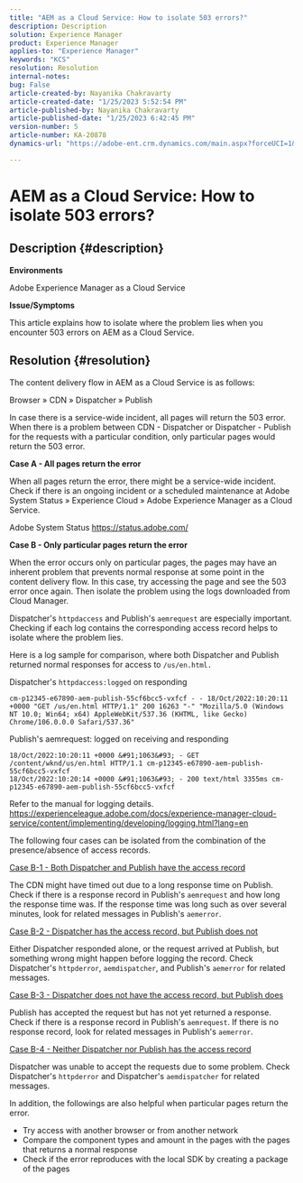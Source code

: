 ```yaml
---
title: "AEM as a Cloud Service: How to isolate 503 errors?"
description: Description
solution: Experience Manager
product: Experience Manager
applies-to: "Experience Manager"
keywords: "KCS"
resolution: Resolution
internal-notes: 
bug: False
article-created-by: Nayanika Chakravarty
article-created-date: "1/25/2023 5:52:54 PM"
article-published-by: Nayanika Chakravarty
article-published-date: "1/25/2023 6:42:45 PM"
version-number: 5
article-number: KA-20878
dynamics-url: "https://adobe-ent.crm.dynamics.com/main.aspx?forceUCI=1&pagetype=entityrecord&etn=knowledgearticle&id=a9fe3912-d99c-ed11-aad1-6045bd0065f9"

---
```

# AEM as a Cloud Service: How to isolate 503 errors?

## Description {#description}


<b>Environments</b>

Adobe Experience Manager as a Cloud Service

<b>Issue/Symptoms</b>

This article explains how to isolate where the problem lies when you encounter 503 errors on AEM as a Cloud Service.


## Resolution {#resolution}


The content delivery flow in AEM as a Cloud Service is as follows:

Browser » CDN » Dispatcher » Publish

In case there is a service-wide incident, all pages will return the 503 error. When there is a problem between CDN - Dispatcher or Dispatcher - Publish for the requests with a particular condition, only particular pages would return the 503 error.

<b>Case A - All pages return the error</b>

When all pages return the error, there might be a service-wide incident. Check if there is an ongoing incident or a scheduled maintenance at Adobe System Status » Experience Cloud » Adobe Experience Manager as a Cloud Service.

Adobe System Status
 https://status.adobe.com/

<b>Case B - Only particular pages return the error</b>

When the error occurs only on particular pages, the pages may have an inherent problem that prevents normal response at some point in the content delivery flow. In this case, try accessing the page and see the 503 error once again. Then isolate the problem using the logs downloaded from Cloud Manager.

Dispatcher's `httpdaccess` and Publish's `aemrequest` are especially important. Checking if each log contains the corresponding access record helps to isolate where the problem lies.

Here is a log sample for comparison, where both Dispatcher and Publish returned normal responses for access to `/us/en.html.`

Dispatcher's `httpdaccess:logged` on responding


```
cm-p12345-e67890-aem-publish-55cf6bcc5-vxfcf - - 18/Oct/2022:10:20:11 +0000 "GET /us/en.html HTTP/1.1" 200 16263 "-" "Mozilla/5.0 (Windows NT 10.0; Win64; x64) AppleWebKit/537.36 (KHTML, like Gecko) Chrome/106.0.0.0 Safari/537.36"
```


Publish's aemrequest: logged on receiving and responding


```
18/Oct/2022:10:20:11 +0000 &#91;1063&#93; - GET /content/wknd/us/en.html HTTP/1.1 cm-p12345-e67890-aem-publish-55cf6bcc5-vxfcf
18/Oct/2022:10:20:14 +0000 &#91;1063&#93; - 200 text/html 3355ms cm-p12345-e67890-aem-publish-55cf6bcc5-vxfcf
```


Refer to the manual for logging details.
 https://experienceleague.adobe.com/docs/experience-manager-cloud-service/content/implementing/developing/logging.html?lang=en

The following four cases can be isolated from the combination of the presence/absence of access records.

<u>Case B-1 - Both Dispatcher and Publish have the access record</u>

The CDN might have timed out due to a long response time on Publish. Check if there is a response record in Publish's `aemrequest` and how long the response time was. If the response time was long such as over several minutes, look for related messages in Publish's `aemerror`.

<u>Case B-2 - Dispatcher has the access record, but Publish does not</u>

Either Dispatcher responded alone, or the request arrived at Publish, but something wrong might happen before logging the record. Check Dispatcher's `httpderror`, `aemdispatcher`, and Publish's `aemerror` for related messages.

<u>Case B-3 - Dispatcher does not have the access record, but Publish does</u>

Publish has accepted the request but has not yet returned a response. Check if there is a response record in Publish's `aemrequest`. If there is no response record, look for related messages in Publish's `aemerror`.

<u>Case B-4 - Neither Dispatcher nor Publish has the access record</u>

Dispatcher was unable to accept the requests due to some problem. Check Dispatcher's `httpderror` and Dispatcher's `aemdispatcher` for related messages.

In addition, the followings are also helpful when particular pages return the error.

- Try access with another browser or from another network
- Compare the component types and amount in the pages with the pages that returns a normal response
- Check if the error reproduces with the local SDK by creating a package of the pages

    

